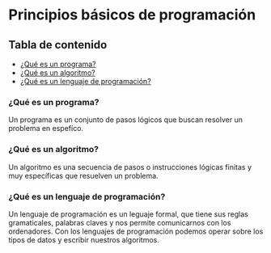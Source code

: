 # Principios básicos de programación

## Tabla de contenido

- [¿Qué es un programa?](#¿que-es-un-programa?)
- [¿Qué es un algoritmo?](#¿que-es-un-algoritmo?)
- [¿Qué es un lenguaje de programación?](#¿que-es-un-lenguaje-de-programacion?)

### ¿Qué es un programa?
Un programa es un conjunto de pasos lógicos que buscan resolver un problema en espefíco.

### ¿Qué es un algoritmo?
Un algoritmo es una secuencia de pasos o instrucciones lógicas finitas y muy específicas que resuelven un problema.

### ¿Qué es un lenguaje de programación?
Un lenguaje de programación es un leguaje formal, que tiene sus reglas gramaticales, palabras claves y nos permite comunicarnos con los ordenadores. Con los lenguajes de programación podemos operar sobre los tipos de datos y escribir nuestros algoritmos.
